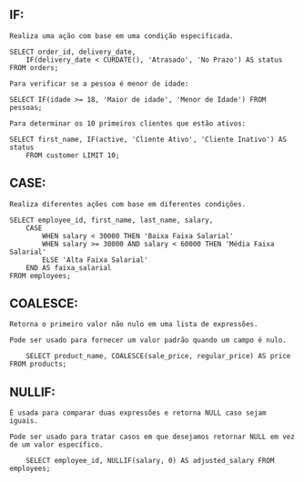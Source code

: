 ## IF:

    Realiza uma ação com base em uma condição especificada.

    SELECT order_id, delivery_date,
        IF(delivery_date < CURDATE(), 'Atrasado', 'No Prazo') AS status
    FROM orders;

    Para verificar se a pessoa é menor de idade:

    SELECT IF(idade >= 18, 'Maior de idade', 'Menor de Idade') FROM pessoas;

    Para determinar os 10 primeiros clientes que estão ativos:

    SELECT first_name, IF(active, 'Cliente Ativo', 'Cliente Inativo') AS status
        FROM customer LIMIT 10;


## CASE:

    Realiza diferentes ações com base em diferentes condições. 

    SELECT employee_id, first_name, last_name, salary,
        CASE
            WHEN salary < 30000 THEN 'Baixa Faixa Salarial'
            WHEN salary >= 30000 AND salary < 60000 THEN 'Média Faixa Salarial'
            ELSE 'Alta Faixa Salarial'
        END AS faixa_salarial
    FROM employees;


## COALESCE:

    Retorna o primeiro valor não nulo em uma lista de expressões.

    Pode ser usado para fornecer um valor padrão quando um campo é nulo.

        SELECT product_name, COALESCE(sale_price, regular_price) AS price FROM products;


## NULLIF:

    É usada para comparar duas expressões e retorna NULL caso sejam iguais.

    Pode ser usado para tratar casos em que desejamos retornar NULL em vez de um valor específico.

        SELECT employee_id, NULLIF(salary, 0) AS adjusted_salary FROM employees;

